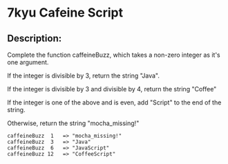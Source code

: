 # 7kyu Cafeine Script

## Description:

Complete the function caffeineBuzz, which takes a non-zero integer as it's one argument.

If the integer is divisible by 3, return the string "Java".

If the integer is divisible by 3 and divisible by 4, return the string "Coffee"

If the integer is one of the above and is even, add "Script" to the end of the string.

Otherwise, return the string "mocha_missing!"

```
caffeineBuzz  1   => "mocha_missing!"
caffeineBuzz  3   => "Java"
caffeineBuzz  6   => "JavaScript"
caffeineBuzz 12   => "CoffeeScript"
```
